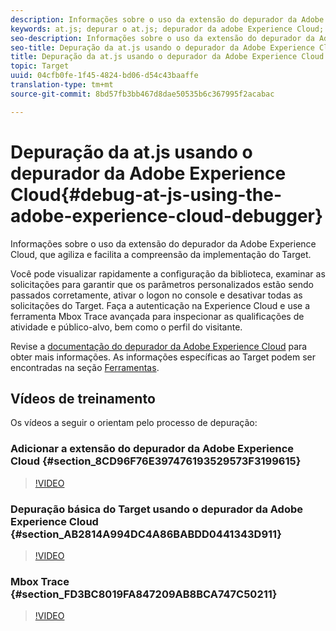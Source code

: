 ```yaml
---
description: Informações sobre o uso da extensão do depurador da Adobe Experience Cloud, que agiliza e facilita a compreensão da implementação do Target.
keywords: at.js; depurar o at.js; depurador da adobe Experience Cloud; depurador da Experience Cloud; rastreamento de mbox; realce da mbox; depurar; depuração
seo-description: Informações sobre o uso da extensão do depurador da Adobe Experience Cloud, que agiliza e facilita a compreensão da implementação do Target.
seo-title: Depuração da at.js usando o depurador da Adobe Experience Cloud
title: Depuração da at.js usando o depurador da Adobe Experience Cloud
topic: Target
uuid: 04cfb0fe-1f45-4824-bd06-d54c43baaffe
translation-type: tm+mt
source-git-commit: 8bd57fb3bb467d8dae50535b6c367995f2acabac

---
```



# Depuração da at.js usando o depurador da Adobe Experience Cloud{#debug-at-js-using-the-adobe-experience-cloud-debugger}

Informações sobre o uso da extensão do depurador da Adobe Experience Cloud, que agiliza e facilita a compreensão da implementação do Target.

Você pode visualizar rapidamente a configuração da biblioteca, examinar as solicitações para garantir que os parâmetros personalizados estão sendo passados corretamente, ativar o logon no console e desativar todas as solicitações do Target. Faça a autenticação na Experience Cloud e use a ferramenta Mbox Trace avançada para inspecionar as qualificações de atividade e público-alvo, bem como o perfil do visitante.

Revise a [documentação do depurador da Adobe Experience Cloud](https://marketing.adobe.com/resources/help/en_US/experience-cloud-debugger/) para obter mais informações. As informações específicas ao Target podem ser encontradas na seção [Ferramentas](https://marketing.adobe.com/resources/help/en_US/experience-cloud-debugger/tools.html).

## Vídeos de treinamento

Os vídeos a seguir o orientam pelo processo de depuração:

### Adicionar a extensão do depurador da Adobe Experience Cloud {#section_8CD96F76E397476193529573F3199615}

>[!VIDEO](https://video.tv.adobe.com/v/23114/?captions=por_br)

### Depuração básica do Target usando o depurador da Adobe Experience Cloud {#section_AB2814A994DC4A86BABDD0441343D911}

>[!VIDEO](https://video.tv.adobe.com/v/23115/?captions=por_br)

### Mbox Trace {#section_FD3BC8019FA847209AB8BCA747C50211}

>[!VIDEO](https://video.tv.adobe.com/v/23113/?captions=por_br)

